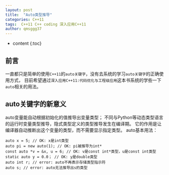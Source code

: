 ```yaml
---
layout: post
title:  "Auto类型推导"
categories: C++11
tags:  C++11 C++ coding 深入应用C++11  
author: qmsggg37
---
```


* content
{:toc}


## 前言

一直都只是简单的使用`C++11`的`auto关键字`，没有去系统的学习`auto关键字`的正确使用方式，
目前希望通过`深入应用C++11:代码优化与工程级应用`这本书系统的学些一下`auto`相关的用法。

## auto关键字的新意义
auto变量能自动根据初始化的值推导出变量类型；
不同与Python等动态类型语言的运行时变量类型推导，隐式类型定义的类型推导发生在编译期。
它的作用是让编译器自动推断出这个变量的类型，而不需要显示指定类型。
auto基本用法：
```
auto x = 5; // OK: x是int类型
auto pi = new auto(1); // OK: pi被推导为int*
const auto *v = &x, u = 6; // OK: v是const int*类型，u是const int类型
static auto y = 0.0； // OK: y是double类型
auto int r; // error: auto不再表示存储类型指示符
auto s; // error: auto无法推导出s的类型
```
